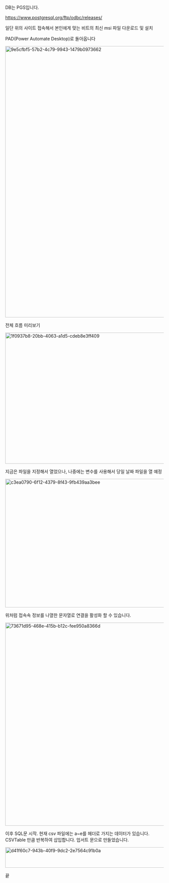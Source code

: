 DB는 PGS입니다.

 https://www.postgresql.org/ftp/odbc/releases/

 일단 위의 사이트 접속해서 본인에게 맞는 비트의 최신 msi 파일 다운로드 및 설치

 
PAD(Power Automate Desktop)로 돌아옵니다

 <img width="1623" height="859" alt="9e5cfbf5-57b2-4c79-9943-1479b0973662" src="https://github.com/user-attachments/assets/bf8ba320-be35-47f0-9e3e-698aabdf3fed" />

전체 흐름 미리보기
 
<img width="600" height="415" alt="1f0937b8-20bb-4063-a1d5-cdeb8e3ff409" src="https://github.com/user-attachments/assets/9f76bdb4-f281-4e39-a9d2-1170775c3df4" />

지금은 파일을 지정해서 열었으나, 나중에는 변수를 사용해서 당일 날짜 파일을 열 예정
 
<img width="612" height="407" alt="c3ea0790-6f12-4379-8f43-9fb439aa3bee" src="https://github.com/user-attachments/assets/2848f50e-5d9a-4c3d-8d5c-3a25bfcf87e8" />

위처럼 접속속 정보를 나열한 문자열로 연결을 활성화 할 수 있습니다.

 <img width="817" height="643" alt="73671d95-468e-415b-b12c-fee950a8366d" src="https://github.com/user-attachments/assets/46dba114-b6d9-4fc5-b565-f79c2dd1ac0b" />

이후 SQL문 시작.
현재 csv 파일에는 a~e를 헤더로 가지는 데이터가 있습니다.
CSVTable 만큼 반복하여 삽입합니다.
업서트 문으로 만들었습니다.

<img width="1189" height="65" alt="d41f60c7-943b-40f9-9dc2-2e7564c91b0a" src="https://github.com/user-attachments/assets/a524c913-8381-4140-91fd-b150daf54153" />

끝
 

